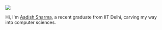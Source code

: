 ![](https://visitor-badge.glitch.me/badge?page_id=itsaadish.itsaadish)

Hi, I'm [Aadish Sharma](https://itsaadish.github.io/itsaadish), a recent graduate from IIT Delhi, carving my way into computer sciences.

